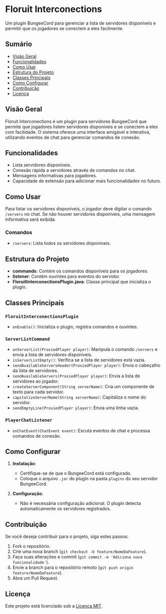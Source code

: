 # Floruit Interconections

Um plugin BungeeCord para gerenciar a lista de servidores disponíveis e permitir que os jogadores se conectem a eles facilmente.

## Sumário

- [Visão Geral](#visão-geral)
- [Funcionalidades](#funcionalidades)
- [Como Usar](#como-usar)
- [Estrutura do Projeto](#estrutura-do-projeto)
- [Classes Principais](#classes-principais)
- [Como Configurar](#como-configurar)
- [Contribuição](#contribuição)
- [Licença](#licença)

## Visão Geral

Floruit Interconections é um plugin para servidores BungeeCord que permite que jogadores listem servidores disponíveis e se conectem a eles com facilidade. O sistema oferece uma interface amigável e interativa, utilizando eventos de chat para gerenciar comandos de conexão.

## Funcionalidades

- Lista servidores disponíveis.
- Conexão rápida a servidores através de comandos no chat.
- Mensagens informativas para jogadores.
- Capacidade de extensão para adicionar mais funcionalidades no futuro.

## Como Usar

Para listar os servidores disponíveis, o jogador deve digitar o comando `/servers` no chat. Se não houver servidores disponíveis, uma mensagem informativa será exibida.

### Comandos

- `/servers`: Lista todos os servidores disponíveis.

## Estrutura do Projeto


- **commands**: Contém os comandos disponíveis para os jogadores.
- **listener**: Contém ouvintes para eventos do servidor.
- **FloruitInterconectionsPlugin.java**: Classe principal que inicializa o plugin.

## Classes Principais

### `FloruitInterconectionsPlugin`

- `onEnable()`: Inicializa o plugin, registra comandos e ouvintes.

### `ServerListCommand`

- `onServerList(ProxiedPlayer player)`: Manipula o comando `/servers` e envia a lista de servidores disponíveis.
- `isServerListEmpty()`: Verifica se a lista de servidores está vazia.
- `sendAvailableServersHeader(ProxiedPlayer player)`: Envia o cabeçalho da lista de servidores.
- `sendAvailableServers(ProxiedPlayer player)`: Envia a lista de servidores ao jogador.
- `createServerComponent(String serverName)`: Cria um componente de texto para cada servidor.
- `capitalizeServerName(String serverName)`: Capitaliza o nome do servidor.
- `sendEmptyLine(ProxiedPlayer player)`: Envia uma linha vazia.

### `PlayerChatListener`

- `onChatEvent(ChatEvent event)`: Escuta eventos de chat e processa comandos de conexão.

## Como Configurar

1. **Instalação**:
   - Certifique-se de que o BungeeCord está configurado.
   - Coloque o arquivo `.jar` do plugin na pasta `plugins` do seu servidor BungeeCord.

2. **Configuração**:
   - Não é necessária configuração adicional. O plugin detecta automaticamente os servidores registrados.

## Contribuição

Se você deseja contribuir para o projeto, siga estes passos:

1. Fork o repositório.
2. Crie uma nova branch (`git checkout -b feature/NomeDaFeature`).
3. Faça suas alterações e commit (`git commit -m 'Adiciona nova funcionalidade'`).
4. Envie a branch para o repositório remoto (`git push origin feature/NomeDaFeature`).
5. Abra um Pull Request.

## Licença

Este projeto está licenciado sob a [Licença MIT](LICENSE).
